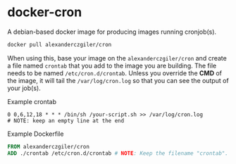 # docker-cron
A debian-based docker image for producing images running cronjob(s).

```bash
docker pull alexanderczgiler/cron
```

When using this, base your image on the `alexanderczgiler/cron` and create a file named `crontab` that you add to the image you are building. The file needs to be named `/etc/cron.d/crontab`. Unless you override the **CMD** of the image, it will tail the `/var/log/cron.log` so that you can see the output of your job(s).

Example crontab

```crontab
0 0,6,12,18 * * * /bin/sh /your-script.sh >> /var/log/cron.log
# NOTE: keep an empty line at the end

```

Example Dockerfile

```Dockerfile
FROM alexanderczgiler/cron
ADD ./crontab /etc/cron.d/crontab # NOTE: Keep the filename "crontab".
```